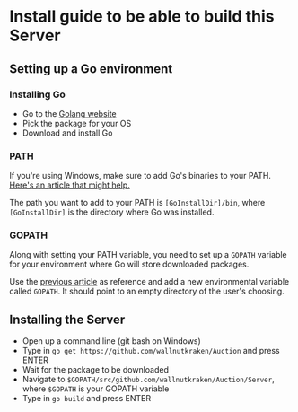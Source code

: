# Install guide to be able to build this Server

## Setting up a Go environment

### Installing Go
 - Go to the [Golang website](https://golang.org/dl/)
 - Pick the package for your OS
 - Download and install Go

### PATH
 If you're using Windows, make sure to add Go's binaries to your PATH. [Here's an article that might help.](http://www.computerhope.com/issues/ch000549.htm)

 The path you want to add to your PATH is `[GoInstallDir]/bin`, where `[GoInstallDir]` is the directory where Go was installed.

### GOPATH

Along with setting your PATH variable, you need to set up a `GOPATH` variable for your environment where Go will store downloaded packages.

Use the [previous article](http://www.computerhope.com/issues/ch000549.htm) as reference and add a new environmental variable called `GOPATH`.
It should point to an empty directory of the user's choosing.

## Installing the Server

 - Open up a command line (git bash on Windows)
 - Type in `go get https://github.com/wallnutkraken/Auction` and press ENTER
 - Wait for the package to be downloaded
 - Navigate to `$GOPATH/src/github.com/wallnutkraken/Auction/Server`, where `$GOPATH` is your GOPATH variable
 - Type in `go build` and press ENTER